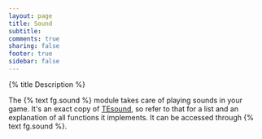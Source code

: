 ```yaml
---
layout: page
title: Sound 
subtitle:
comments: true
sharing: false
footer: true
sidebar: false 
---
```


{% title Description %}

The {% text fg.sound %} module takes care of playing sounds in your game. It's an exact copy of [TEsound](https://love2d.org/wiki/TEsound),
so refer to that for a list and an explanation of all functions it implements. It can be accessed through {% text fg.sound %}.
